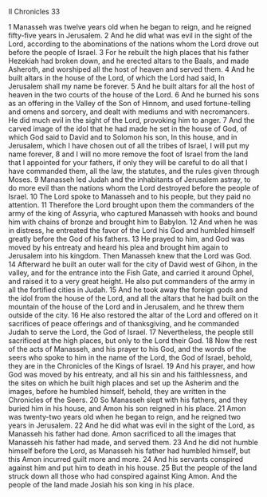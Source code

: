 II Chronicles 33

1	Manasseh was twelve years old when he began to reign, and he reigned fifty-five years in Jerusalem.
2	And he did what was evil in the sight of the Lord, according to the abominations of the nations whom the Lord drove out before the people of Israel.
3	For he rebuilt the high places that his father Hezekiah had broken down, and he erected altars to the Baals, and made Asheroth, and worshiped all the host of heaven and served them.
4	And he built altars in the house of the Lord, of which the Lord had said, In Jerusalem shall my name be forever.
5	And he built altars for all the host of heaven in the two courts of the house of the Lord.
6	And he burned his sons as an offering in the Valley of the Son of Hinnom, and used fortune-telling and omens and sorcery, and dealt with mediums and with necromancers. He did much evil in the sight of the Lord, provoking him to anger.
7	And the carved image of the idol that he had made he set in the house of God, of which God said to David and to Solomon his son, In this house, and in Jerusalem, which I have chosen out of all the tribes of Israel, I will put my name forever,
8	and I will no more remove the foot of Israel from the land that I appointed for your fathers, if only they will be careful to do all that I have commanded them, all the law, the statutes, and the rules given through Moses.
9	Manasseh led Judah and the inhabitants of Jerusalem astray, to do more evil than the nations whom the Lord destroyed before the people of Israel.
10	The Lord spoke to Manasseh and to his people, but they paid no attention.
11	Therefore the Lord brought upon them the commanders of the army of the king of Assyria, who captured Manasseh with hooks and bound him with chains of bronze and brought him to Babylon.
12	And when he was in distress, he entreated the favor of the Lord his God and humbled himself greatly before the God of his fathers.
13	He prayed to him, and God was moved by his entreaty and heard his plea and brought him again to Jerusalem into his kingdom. Then Manasseh knew that the Lord was God.
14	Afterward he built an outer wall for the city of David west of Gihon, in the valley, and for the entrance into the Fish Gate, and carried it around Ophel, and raised it to a very great height. He also put commanders of the army in all the fortified cities in Judah.
15	And he took away the foreign gods and the idol from the house of the Lord, and all the altars that he had built on the mountain of the house of the Lord and in Jerusalem, and he threw them outside of the city.
16	He also restored the altar of the Lord and offered on it sacrifices of peace offerings and of thanksgiving, and he commanded Judah to serve the Lord, the God of Israel.
17	Nevertheless, the people still sacrificed at the high places, but only to the Lord their God.
18	Now the rest of the acts of Manasseh, and his prayer to his God, and the words of the seers who spoke to him in the name of the Lord, the God of Israel, behold, they are in the Chronicles of the Kings of Israel.
19	And his prayer, and how God was moved by his entreaty, and all his sin and his faithlessness, and the sites on which he built high places and set up the Asherim and the images, before he humbled himself, behold, they are written in the Chronicles of the Seers.
20	So Manasseh slept with his fathers, and they buried him in his house, and Amon his son reigned in his place.
21	Amon was twenty-two years old when he began to reign, and he reigned two years in Jerusalem.
22	And he did what was evil in the sight of the Lord, as Manasseh his father had done. Amon sacrificed to all the images that Manasseh his father had made, and served them.
23	And he did not humble himself before the Lord, as Manasseh his father had humbled himself, but this Amon incurred guilt more and more.
24	And his servants conspired against him and put him to death in his house.
25	But the people of the land struck down all those who had conspired against King Amon. And the people of the land made Josiah his son king in his place.

